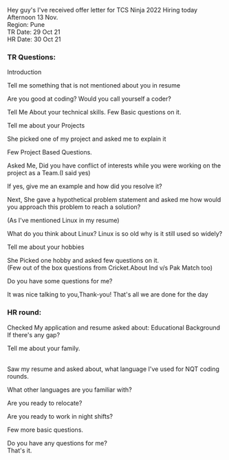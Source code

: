 Hey guy's I've received offer letter for TCS Ninja 2022 Hiring today Afternoon 13 Nov. <br>
Region: Pune <br>
TR Date: 29 Oct 21  <br>
HR Date: 30 Oct 21  <br>

### TR Questions:
Introduction

Tell me something that is not mentioned about you in resume <br>

Are you good at coding? Would you call yourself a coder? <br>

Tell Me About your technical skills. Few Basic questions on it. <br>

Tell me about your Projects <br>

She picked one of my project and asked me to explain it <br>

Few Project Based Questions. <br>

Asked Me, Did you have conflict of interests while you were working on the project as a Team.(I said yes) <br>

If yes, give me an example and how did you resolve it? <br>

Next, She gave a hypothetical problem statement and asked me how would you approach this problem to reach a solution? <br>

(As I've mentioned Linux in my resume) <br>

What do you think about Linux? Linux is so old why is it still used so widely? <br>

Tell me about your hobbies <br>

She Picked one hobby and asked few questions on it. <br>
(Few out of the box questions from Cricket.About Ind v/s Pak Match too) <br>

Do you have some questions for me? <br>

It was nice talking to you,Thank-you! That's all we are done for the day <br>

### HR round:

Checked My application and resume asked about: Educational Background
If there's any gap?  <br>

Tell me about your family. <br> <br>

Saw my resume and asked about, what language I've used for NQT coding rounds. <br>

What other languages are you familiar with? <br>

Are you ready to relocate? <br>

Are you ready to work in night shifts? <br>

Few more basic questions. <br>

Do you have any questions for me? <br>
That's it.
